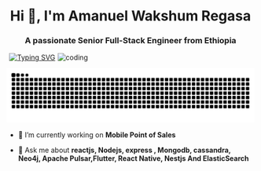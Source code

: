 
<h1 align="center">Hi 👋, I'm Amanuel Wakshum Regasa</h1>
<h3 align="center">A passionate Senior Full-Stack Engineer from Ethiopia</h3>
<img align="right" alt="coding" width="400"
src="https://cdn.dribbble.com/users/1162077/screenshots/3848914/programmer.gif"
>
<p align="center">
<a href="https://git.io/typing-svg"><img src="https://readme-typing-svg.demolab.com?font=Fira+Code&weight=100&pause=1000&color=fAF70A&center=true&vCenter=true&width=800&height=30&lines=Research+and+Developer+Engineer+from+Addis%C4%B1Ababa%2FEthiopia" alt="Typing SVG" /></a>
</p>

<picture>
  <source media="(prefers-color-scheme: dark)" srcset="https://raw.githubusercontent.com/NurhayatYurtaslan/NurhayatYurtaslan/output/github-contribution-grid-snake-dark.svg">
  <source media="(prefers-color-scheme: light)" srcset="https://raw.githubusercontent.com/NurhayatYurtaslan/NurhayatYurtaslan/output/github-contribution-grid-snake.svg">
  <img alt="github contribution grid snake animation" src="https://raw.githubusercontent.com/NurhayatYurtaslan/NurhayatYurtaslan/output/github-contribution-grid-snake.svg">
</picture>


<p align="center">


- 🔭 I’m currently working on **Mobile Point of Sales**

- 💬 Ask me about **reactjs, Nodejs, express , Mongodb, cassandra, Neo4j, Apache Pulsar,Flutter, React Native, Nestjs And ElasticSearch**
